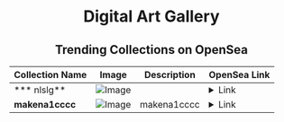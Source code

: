 <div align="center">

# Digital Art Gallery

## Trending Collections on OpenSea

| Collection Name                       | Image                                                                                     | Description                       | OpenSea Link                                                                                          |
|---------------------------------------|-------------------------------------------------------------------------------------------|-----------------------------------|--------------------------------------------------------------------------------------------------------|
| *** nlslg** | ![Image](https://i.seadn.io/s/raw/files/52e793b893977ebcd4fc4002e5d097e1.png?w=500&auto=format?w=200&auto=format) |  | <details><summary>Link</summary>[* nlslg](https://opensea.io/collection/nlslg)</details> |
| **makena1cccc** | ![Image](https://i.seadn.io/s/raw/files/bb3e805120e4d2b63d3dace9a16e201a.jpg?w=500&auto=format?w=200&auto=format) | makena1cccc | <details><summary>Link</summary>[makena1cccc](https://opensea.io/collection/makena1cccc)</details> |

</div>